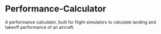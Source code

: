 # Performance-Calculator
A performance calculator, built for flight simulators to calculate landing and takeoff performance of an aircraft.
